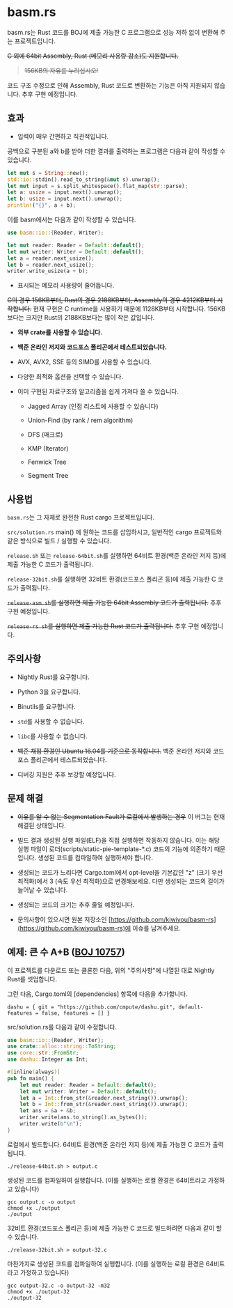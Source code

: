 # basm.rs

basm.rs는 Rust 코드를 BOJ에 제출 가능한 C 프로그램으로 성능 저하 없이 변환해 주는 프로젝트입니다.

~~C 외에 64bit Assembly, Rust (메모리 사용량 감소)도 지원합니다.~~

> ~~156KB의 자유를 누리십시오!~~

코드 구조 수정으로 인해 Assembly, Rust 코드로 변환하는 기능은 아직 지원되지 않습니다. 추후 구현 예정입니다.

## 효과

- 입력이 매우 간편하고 직관적입니다.

공백으로 구분된 a와 b를 받아 더한 결과를 출력하는 프로그램은 다음과 같이 작성할 수 있습니다.

```rust
let mut s = String::new();
std::io::stdin().read_to_string(&mut s).unwrap();
let mut input = s.split_whitespace().flat_map(str::parse);
let a: usize = input.next().unwrap();
let b: usize = input.next().unwrap();
println!("{}", a + b);
```

이를 basm에서는 다음과 같이 작성할 수 있습니다.

```rust
use basm::io::{Reader, Writer};

let mut reader: Reader = Default::default();
let mut writer: Writer = Default::default();
let a = reader.next_usize();
let b = reader.next_usize();
writer.write_usize(a + b);
```

- 표시되는 메모리 사용량이 줄어듭니다.

~~C의 경우 156KB부터, Rust의 경우 2188KB부터, Assembly의 경우 4212KB부터 시작합니다.~~
현재 구현은 C runtime을 사용하기 때문에 1128KB부터 시작합니다. 156KB보다는 크지만 Rust의 2188KB보다는 많이 작은 값입니다.

- **외부 crate를 사용할 수 있습니다.**

- **백준 온라인 저지와 코드포스 폴리곤에서 테스트되었습니다.**

- AVX, AVX2, SSE 등의 SIMD를 사용할 수 있습니다.

- 다양한 최적화 옵션을 선택할 수 있습니다.

- 이미 구현된 자료구조와 알고리즘을 쉽게 가져다 쓸 수 있습니다.

  - Jagged Array (인접 리스트에 사용할 수 있습니다)
  
  - Union-Find (by rank / rem algorithm)

  - DFS (매크로)

  - KMP (Iterator)

  - Fenwick Tree

  - Segment Tree

## 사용법

`basm.rs`는 그 자체로 완전한 Rust cargo 프로젝트입니다.

`src/solution.rs` main() 에 원하는 코드를 삽입하시고,
일반적인 cargo 프로젝트와 같은 방식으로 빌드 / 실행할 수 있습니다.

`release.sh` 또는 `release-64bit.sh`를 실행하면 64비트 환경(백준 온라인 저지 등)에 제출 가능한 C 코드가 출력됩니다.

`release-32bit.sh`를 실행하면 32비트 환경(코드포스 폴리곤 등)에 제출 가능한 C 코드가 출력됩니다.

~~`release-asm.sh`를 실행하면 제출 가능한 64bit Assembly 코드가 출력됩니다.~~ 추후 구현 예정입니다.

~~`release-rs.sh`를 실행하면 제출 가능한 Rust 코드가 출력됩니다.~~ 추후 구현 예정입니다.

## 주의사항

- Nightly Rust를 요구합니다.

- Python 3을 요구합니다.

- Binutils를 요구합니다.

- `std`를 사용할 수 없습니다.

- `libc`를 사용할 수 없습니다.

- ~~백준 채점 환경인 Ubuntu 16.04를 기준으로 동작합니다.~~ 백준 온라인 저지와 코드포스 폴리곤에서 테스트되었습니다.

- 디버깅 지원은 추후 보강할 예정입니다.

## 문제 해결

- ~~이유를 알 수 없는 Segmentation Fault가 로컬에서 발생하는 경우~~ 이 버그는 현재 해결된 상태입니다.

- 빌드 결과 생성된 실행 파일(ELF)을 직접 실행하면 작동하지 않습니다. 이는 해당 실행 파일이 로더(scripts/static-pie-template-\*.c) 코드의 기능에 의존하기 때문입니다. 생성된 코드를 컴파일하여 실행하셔야 합니다.

- 생성되는 코드가 느리다면 Cargo.toml에서 opt-level을 기본값인 "z" (크기 우선 최적화)에서 3 (속도 우선 최적화)으로 변경해보세요. 다만 생성되는 코드의 길이가 늘어날 수 있습니다.

- 생성되는 코드의 크기는 추후 줄일 예정입니다.

- 문의사항이 있으시면 원본 저장소인 [https://github.com/kiwiyou/basm-rs](https://github.com/kiwiyou/basm-rs)에 이슈를 남겨주세요.

## 예제: 큰 수 A+B ([BOJ 10757](https://www.acmicpc.net/problem/10757))

이 프로젝트를 다운로드 또는 클론한 다음, 위의 "주의사항"에 나열된 대로 Nightly Rust를 셋업합니다.

그런 다음, Cargo.toml의 [dependencies] 항목에 다음을 추가합니다.

```
dashu = { git = "https://github.com/cmpute/dashu.git", default-features = false, features = [] }
```

src/solution.rs를 다음과 같이 수정합니다.

```rust
use basm::io::{Reader, Writer};
use crate::alloc::string::ToString;
use core::str::FromStr;
use dashu::Integer as Int;

#[inline(always)]
pub fn main() {
    let mut reader: Reader = Default::default();
    let mut writer: Writer = Default::default();
    let a = Int::from_str(&reader.next_string()).unwrap();
    let b = Int::from_str(&reader.next_string()).unwrap();
    let ans = &a + &b;
    writer.write(ans.to_string().as_bytes());
    writer.write(b"\n");
}
```

로컬에서 빌드합니다. 64비트 환경(백준 온라인 저지 등)에 제출 가능한 C 코드가 출력됩니다.

```
./release-64bit.sh > output.c
```

생성된 코드를 컴파일하여 실행합니다. (이를 실행하는 로컬 환경은 64비트라고 가정하고 있습니다)

```
gcc output.c -o output
chmod +x ./output
./output
```

32비트 환경(코드포스 폴리곤 등)에 제출 가능한 C 코드로 빌드하려면 다음과 같이 할 수 있습니다.
```
./release-32bit.sh > output-32.c
```

마찬가지로 생성된 코드를 컴파일하여 실행합니다. (이를 실행하는 로컬 환경은 64비트라고 가정하고 있습니다)

```
gcc output-32.c -o output-32 -m32
chmod +x ./output-32
./output-32
```